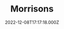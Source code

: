 ---
date: 2022-12-08T17:17:18.000Z
title: Morrisons
latitude: 52.04938134912715
longitude: 0.9546547409704537
category: checkin
---